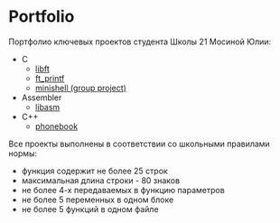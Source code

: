 # Portfolio
Портфолио ключевых проектов студента Школы 21 Мосиной Юлии:
* С
  * [libft](https://github.com/JuliaMosina/Portfolio/tree/main/c_libft)
  * [ft_printf](https://github.com/JuliaMosina/Portfolio/tree/main/c_printf)
  * [minishell (group project)](https://github.com/JuliaMosina/Portfolio/tree/main/c_group_project_minishell)
* Assembler
  * [libasm](https://github.com/JuliaMosina/Portfolio/tree/main/assembler_libasm)
* C++
  * [phonebook](https://github.com/JuliaMosina/Portfolio/tree/main/cpp_phonebook)
  
Все проекты выполнены в соответствии со школьными правилами нормы:
* функция содержит не более 25 строк
* максимальная длина строки - 80 знаков
* не более 4-х передаваемых в функцию параметров
* не более 5 переменных в одном блоке
* не более 5 функций в одном файле